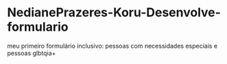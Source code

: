 # NedianePrazeres-Koru-Desenvolve-formulario
meu primeiro formulário inclusivo: pessoas com necessidades especiais e pessoas glbtqia+
